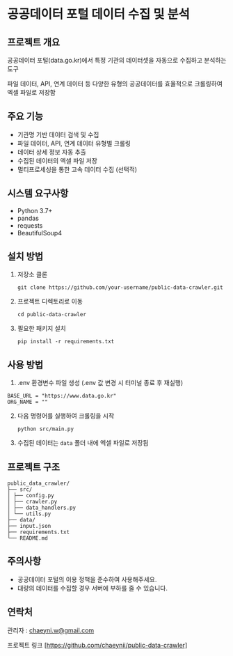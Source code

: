 # 공공데이터 포털 데이터 수집 및 분석

## 프로젝트 개요

공공데이터 포털(data.go.kr)에서 특정 기관의 데이터셋을 자동으로 수집하고 분석하는 도구

파일 데이터, API, 연계 데이터 등 다양한 유형의 공공데이터를 효율적으로 크롤링하여 엑셀 파일로 저장함

## 주요 기능

- 기관명 기반 데이터 검색 및 수집
- 파일 데이터, API, 연계 데이터 유형별 크롤링
- 데이터 상세 정보 자동 추출
- 수집된 데이터의 엑셀 파일 저장
- 멀티프로세싱을 통한 고속 데이터 수집 (선택적)

## 시스템 요구사항

- Python 3.7+
- pandas
- requests
- BeautifulSoup4

## 설치 방법

1. 저장소 클론

    `git clone https://github.com/your-username/public-data-crawler.git`

2. 프로젝트 디렉토리로 이동

    `cd public-data-crawler`

3. 필요한 패키지 설치

    `pip install -r requirements.txt`


## 사용 방법

1. .env 환경변수 파일 생성
(.env 값 변경 시 터미널 종료 후 재실행)

```
BASE_URL = "https://www.data.go.kr"
ORG_NAME = ""
```

2. 다음 명령어를 실행하여 크롤링을 시작

    `python src/main.py`


3. 수집된 데이터는 `data` 폴더 내에 엑셀 파일로 저장됨

## 프로젝트 구조
```
public_data_crawler/
├── src/
│ ├── config.py
│ ├── crawler.py
│ ├── data_handlers.py
│ └── utils.py
├── data/
├── input.json
├── requirements.txt
└── README.md
```

## 주의사항

- 공공데이터 포털의 이용 정책을 준수하여 사용해주세요.
- 대량의 데이터를 수집할 경우 서버에 부하를 줄 수 있습니다.

## 연락처
관리자 : chaeyni.w@gmail.com

프로젝트 링크 [https://github.com/chaeynii/public-data-crawler]
